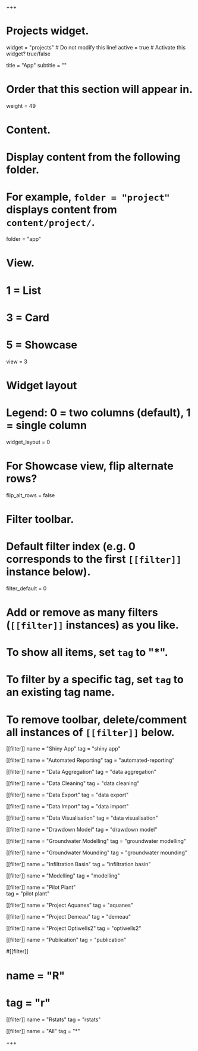 +++
# Projects widget.
widget = "projects"  # Do not modify this line!
active = true  # Activate this widget? true/false

title = "App"
subtitle = ""

# Order that this section will appear in.
weight = 49

# Content.
# Display content from the following folder.
# For example, `folder = "project"` displays content from `content/project/`.
folder = "app"

# View.
#   1 = List
#   3 = Card
#   5 = Showcase
view = 3

# Widget layout
# Legend: 0 = two columns (default), 1 = single column
widget_layout = 0

# For Showcase view, flip alternate rows?
flip_alt_rows = false

# Filter toolbar.

# Default filter index (e.g. 0 corresponds to the first `[[filter]]` instance below).
filter_default = 0

# Add or remove as many filters (`[[filter]]` instances) as you like.
# To show all items, set `tag` to "*".
# To filter by a specific tag, set `tag` to an existing tag name.
# To remove toolbar, delete/comment all instances of `[[filter]]` below.

[[filter]]
  name = "Shiny App"
  tag = "shiny app"
  
[[filter]]
  name = "Automated Reporting"
  tag = "automated-reporting"

[[filter]]
  name = "Data Aggregation"
  tag = "data aggregation"

[[filter]]
  name = "Data Cleaning"
  tag = "data cleaning"

[[filter]]
  name = "Data Export"
  tag = "data export"

[[filter]]
  name = "Data Import"
  tag = "data import"

[[filter]]
  name = "Data Visualisation"
  tag = "data visualisation"

[[filter]]
  name = "Drawdown Model"
  tag = "drawdown model"

[[filter]]
  name = "Groundwater Modelling"
  tag = "groundwater modelling"

[[filter]]
  name = "Groundwater Mounding"
  tag = "groundwater mounding"

[[filter]]
  name = "Infiltration Basin"
  tag = "infiltration basin"


[[filter]]
  name = "Modelling"
  tag = "modelling"
  
[[filter]]
  name = "Pilot Plant"  
  tag = "pilot plant"

[[filter]]
  name = "Project Aquanes"
  tag = "aquanes"

[[filter]]
  name = "Project Demeau"
  tag = "demeau"

[[filter]]
  name = "Project Optiwells2"
  tag = "optiwells2"

[[filter]]
  name = "Publication"
  tag = "publication"

#[[filter]]
#  name = "R"
#  tag = "r"

[[filter]]
  name = "Rstats"
  tag = "rstats"

[[filter]]
  name = "All"
  tag = "*"
  
+++

